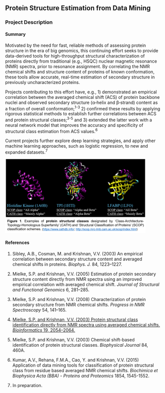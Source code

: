 ## Protein Structure Estimation from Data Mining

### Project Description

#### Summary

Motivated by the need for fast, reliable methods of assessing protein structure in the era of big genomics, this continuing effort seeks to provide data-derived tools for high-throughput structural characterization of proteins directly from traditional (e.g., HSQC) nuclear magnetic resonance (NMR) spectra, prior to resonance assignment. By correlating the NMR chemical shifts and structure content of proteins of known conformation, these tools allow accurate, real-time estimation of secondary structure in previously uncharacterized proteins.

Projects contributing to this effort have, e.g., 1) demonstrated an empirical correlation between the averaged chemical shift (ACS) of protein backbone nuclei and observed secondary structure (&alpha;&#8209;helix and &beta;&#8209;strand) content as a fraction of overall conformation;<sup>1-3</sup> 2) confirmed these results by applying rigorous statistical methods to establish further correlations between ACS and protein structural classes;<sup>3-5</sup> and 3) extended the latter work with a neural network model that improves the accuracy and specificity of structural class estimation from ACS values.<sup>6</sup>  

Current projects further explore deep learning strategies, and apply other machine learning approaches, such as logistic regression, to new and expanded datasets.<sup>7</sup>  

<img width="90%" height="90%" src="/images/Prot-struct-classes.png?raw=true"/>

#### References
<!-- ... [Link](https://.../) ... -->
1. Sibley, A.B., Cosman, M. and Krishnan, V.V. (2003) An empirical
correlation between secondary structure content and averaged
chemical shifts in proteins. *Biophys. J.* 84, 1223–1227.

2. Mielke, S.P. and Krishnan, V.V. (2005) Estimation of protein secondary structure content directly from NMR spectra using an improved empirical correlation with averaged chemical shift. *Journal of Structural and Functional Genomics* 6, 281–285.

3. Mielke, S.P. and Krishnan, V.V. (2008) Characterization of protein secondary structure from NMR chemical shifts. *Progress in NMR Spectroscopy* 54, 141–165.

4. [Mielke, S.P. and Krishnan, V.V. (2003) Protein structural class identification directly from NMR spectra using averaged chemical shifts. *Bioinformatics* 19, 2054–2064.](/Publications/Proteins/Mielke-Bioinformatics-2003.pdf)

5. Mielke, S.P. and Krishnan, V.V. (2003) Chemical shift-based identification of protein structural classes. *Biophysical Journal* 84, 460A. 

6. Kumar, A.V., Rehana, F.M.A., Cao, Y. and Krishnan, V.V. (2015) Application of data mining tools for classification of protein structural class from residue based averaged NMR chemical shifts. *Biochimica et Biophysica Acta (BBA) - Proteins and Proteomics* 1854, 1545-1552.

7. In preparation.


